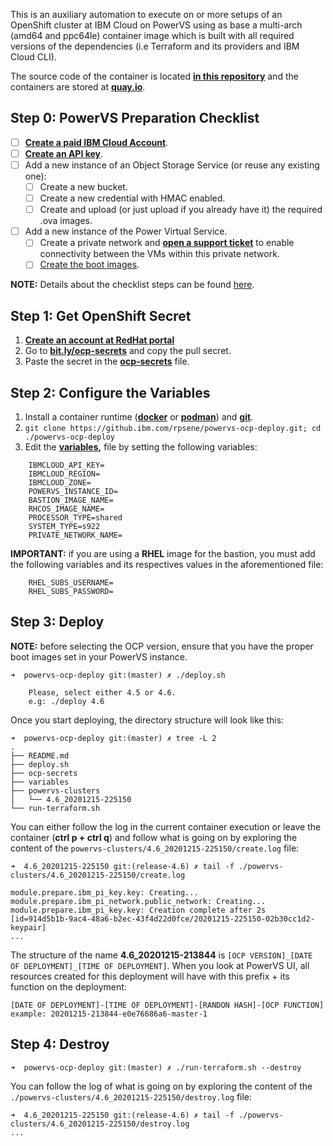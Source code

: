 This is an auxiliary automation to execute on or more setups of an OpenShift cluster at IBM Cloud on PowerVS using as base a multi-arch (amd64 and ppc64le) container image which is built with all required versions of the dependencies (i.e Terraform and its providers and IBM Cloud CLI).

The source code of the container is located **[in this repository](https://github.com/rpsene/powervs-container-host)** and the containers are stored at **[quay.io](https://quay.io/repository/powercloud/powervs-container-host)**.

## Step 0: PowerVS Preparation Checklist

- [ ] **[Create a paid IBM Cloud Account](https://cloud.ibm.com/)**.
- [ ] **[Create an API key](https://cloud.ibm.com/docs/account?topic=account-userapikey)**.
- [ ] Add a new instance of an Object Storage Service (or reuse any existing one):
	- [ ] Create a new bucket.
	- [ ] Create a new credential with HMAC enabled.
	- [ ] Create and upload (or just upload if you already have it) the required .ova images.
- [ ] Add a new instance of the Power Virtual Service.
	- [ ] Create a private network and **[open a support ticket](https://cloud.ibm.com/unifiedsupport/cases/form)** to enable connectivity between the VMs within this private network.
	- [ ] [Create the boot images](https://cloud.ibm.com/docs/power-iaas?topic=power-iaas-importing-boot-image).
	
**NOTE:** Details about the checklist steps can be found [here](https://github.com/ocp-power-automation/ocp4-upi-powervs/blob/master/docs/ocp_prereqs_powervs.md).

## Step 1: Get OpenShift Secret

1. **[Create an account at RedHat portal](https://www.redhat.com/wapps/ugc/register.html?_flowId=register-flow&_flowExecutionKey=e1s1)**
2. Go to **[bit.ly/ocp-secrets](bit.ly/ocp-secrets)** and copy the pull secret.
3. Paste the secret in the **[ocp-secrets](ocp-secrets)** file.

## Step 2: Configure the Variables

1. Install a container runtime (**[docker](https://docs.docker.com/engine/install/)** or **[podman](https://podman.io/getting-started/installation)**) and **[git](https://git-scm.com/book/en/v2/Getting-Started-Installing-Git)**.
2. ```git clone https://github.ibm.com/rpsene/powervs-ocp-deploy.git; cd ./powervs-ocp-deploy```
3. Edit the **[variables](variables),** file by setting the following variables:

```
	IBMCLOUD_API_KEY=
	IBMCLOUD_REGION=
	IBMCLOUD_ZONE=
	POWERVS_INSTANCE_ID=
	BASTION_IMAGE_NAME=
	RHCOS_IMAGE_NAME=
	PROCESSOR_TYPE=shared
	SYSTEM_TYPE=s922
	PRIVATE_NETWORK_NAME=
```

**IMPORTANT:** if you are using a **RHEL** image for the bastion, you must add the following variables and its respectives values in the aforementioned file:

```
	RHEL_SUBS_USERNAME=
	RHEL_SUBS_PASSWORD=
```

## Step 3: Deploy

**NOTE:** before selecting the OCP version, ensure that you have the proper boot images set in your PowerVS instance.

```
➜  powervs-ocp-deploy git:(master) ✗ ./deploy.sh

	Please, select either 4.5 or 4.6.
	e.g: ./deploy 4.6

```

Once you start deploying, the directory structure will look like this:

```
➜  powervs-ocp-deploy git:(master) ✗ tree -L 2
.
├── README.md
├── deploy.sh
├── ocp-secrets
├── variables
├── powervs-clusters
│   └── 4.6_20201215-225150
└── run-terraform.sh
```

You can either follow the log in the current container execution or leave the container (**ctrl p + ctrl q**) and follow what is going on by exploring the content of the ```powervs-clusters/4.6_20201215-225150/create.log``` file:

```
➜  4.6_20201215-225150 git:(release-4.6) ✗ tail -f ./powervs-clusters/4.6_20201215-225150/create.log

module.prepare.ibm_pi_key.key: Creating...
module.prepare.ibm_pi_network.public_network: Creating...
module.prepare.ibm_pi_key.key: Creation complete after 2s [id=914d5b1b-9ac4-48a6-b2ec-43f4d22d0fce/20201215-225150-02b30cc1d2-keypair]
...
```

The structure of the name **4.6_20201215-213844** is ```[OCP VERSION]_[DATE OF DEPLOYMENT]_[TIME OF DEPLOYMENT]```. When you look at PowerVS UI, all resources created for this deployment will have with this prefix + its function on the deployment:

 ```
 [DATE OF DEPLOYMENT]-[TIME OF DEPLOYMENT]-[RANDON HASH]-[OCP FUNCTION]
 example: 20201215-213844-e0e76686a6-master-1
 ```

## Step 4: Destroy

```
➜  powervs-ocp-deploy git:(master) ✗ ./run-terraform.sh --destroy
```

You can follow the log of what is going on by exploring the content of the ```./powervs-clusters/4.6_20201215-225150/destroy.log``` file:

```
➜  4.6_20201215-225150 git:(release-4.6) ✗ tail -f ./powervs-clusters/4.6_20201215-225150/destroy.log
...
```
